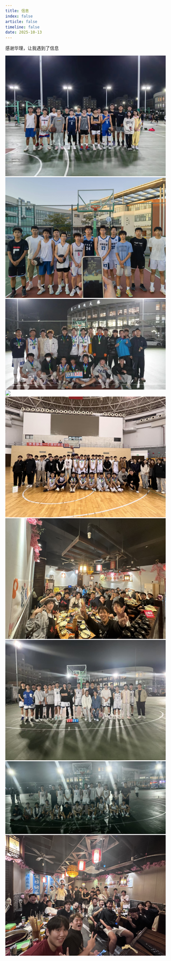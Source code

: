 ```yaml
---
title: 信息
index: false
article: false
timeline: false
date: 2025-10-13
---
```


感谢华理，让我遇到了信息

![](/team/1.jpg)
![](/team/2.jpg)
![](/team/3.jpg)
![](/team/4.jpg)
![](/team/5.jpg)
![](/team/6.jpg)
![](/team/7.jpg)
![](/team/8.jpg)
![](/team/9.jpg)